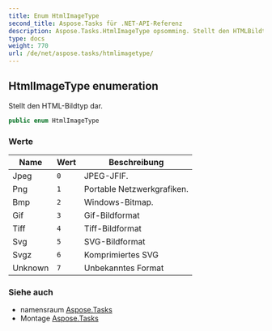 ```yaml
---
title: Enum HtmlImageType
second_title: Aspose.Tasks für .NET-API-Referenz
description: Aspose.Tasks.HtmlImageType opsomming. Stellt den HTMLBildtyp dar.
type: docs
weight: 770
url: /de/net/aspose.tasks/htmlimagetype/
---
```

## HtmlImageType enumeration

Stellt den HTML-Bildtyp dar.

```csharp
public enum HtmlImageType
```

### Werte

| Name | Wert | Beschreibung |
| --- | --- | --- |
| Jpeg | `0` | JPEG-JFIF. |
| Png | `1` | Portable Netzwerkgrafiken. |
| Bmp | `2` | Windows-Bitmap. |
| Gif | `3` | Gif-Bildformat |
| Tiff | `4` | Tiff-Bildformat |
| Svg | `5` | SVG-Bildformat |
| Svgz | `6` | Komprimiertes SVG |
| Unknown | `7` | Unbekanntes Format |

### Siehe auch

* namensraum [Aspose.Tasks](../../aspose.tasks/)
* Montage [Aspose.Tasks](../../)


